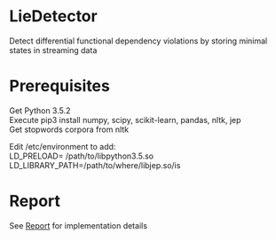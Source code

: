 # LieDetector
Detect differential functional dependency violations by storing minimal states in streaming data  

# Prerequisites
Get Python 3.5.2  
Execute pip3 install numpy, scipy, scikit-learn, pandas, nltk, jep  
Get stopwords corpora from nltk  

Edit /etc/environment to add:  
LD_PRELOAD= /path/to/libpython3.5.so  
LD_LIBRARY_PATH=/path/to/where/libjep.so/is  

# Report
See [Report](LieDetector/ProjectReport.pdf) for implementation details
